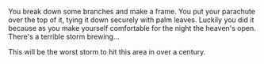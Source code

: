 You break down some branches and make a frame. You put your parachute over
the top of it, tying it down securely with palm leaves. Luckily you did it 
because as you make yourself comfortable for the night the heaven's open. 
There's a terrible storm brewing... 

This will be the worst storm to hit this 
area in over a century.